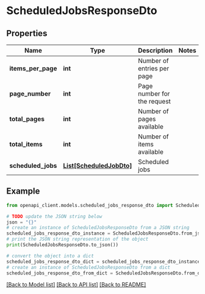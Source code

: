 # ScheduledJobsResponseDto


## Properties

Name | Type | Description | Notes
------------ | ------------- | ------------- | -------------
**items_per_page** | **int** | Number of entries per page | 
**page_number** | **int** | Page number for the request | 
**total_pages** | **int** | Number of pages available | 
**total_items** | **int** | Number of items available | 
**scheduled_jobs** | [**List[ScheduledJobDto]**](ScheduledJobDto.md) | Scheduled jobs | 

## Example

```python
from openapi_client.models.scheduled_jobs_response_dto import ScheduledJobsResponseDto

# TODO update the JSON string below
json = "{}"
# create an instance of ScheduledJobsResponseDto from a JSON string
scheduled_jobs_response_dto_instance = ScheduledJobsResponseDto.from_json(json)
# print the JSON string representation of the object
print(ScheduledJobsResponseDto.to_json())

# convert the object into a dict
scheduled_jobs_response_dto_dict = scheduled_jobs_response_dto_instance.to_dict()
# create an instance of ScheduledJobsResponseDto from a dict
scheduled_jobs_response_dto_from_dict = ScheduledJobsResponseDto.from_dict(scheduled_jobs_response_dto_dict)
```
[[Back to Model list]](../README.md#documentation-for-models) [[Back to API list]](../README.md#documentation-for-api-endpoints) [[Back to README]](../README.md)


